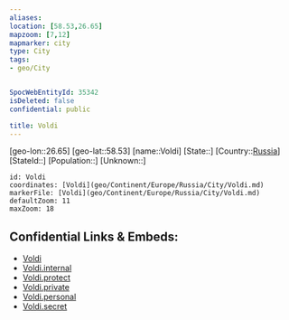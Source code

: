 ```yaml
---
aliases: 
location: [58.53,26.65]
mapzoom: [7,12] 
mapmarker: city 
type: City
tags:
- geo/City


SpocWebEntityId: 35342
isDeleted: false
confidential: public

title: Voldi
---
```

[geo-lon::26.65]
[geo-lat::58.53]
[name::Voldi]
[State::]
[Country::[Russia](geo/Continent/Europe/Russia.md)]
[StateId::]
[Population::]
[Unknown::]


```leaflet
id: Voldi
coordinates: [Voldi](geo/Continent/Europe/Russia/City/Voldi.md)
markerFile: [Voldi](geo/Continent/Europe/Russia/City/Voldi.md)
defaultZoom: 11 
maxZoom: 18
```


## Confidential Links & Embeds: 
- [Voldi](../../../../../../_public/geo/Continent/Europe/Russia/City/Voldi.md) 
- [Voldi.internal](../../../../../../_internal/geo/Continent/Europe/Russia/City/Voldi.internal.md) 
- [Voldi.protect](../../../../../../_protect/geo/Continent/Europe/Russia/City/Voldi.protect.md) 
- [Voldi.private](../../../../../../_private/geo/Continent/Europe/Russia/City/Voldi.private.md) 
- [Voldi.personal](../../../../../../_personal/geo/Continent/Europe/Russia/City/Voldi.personal.md) 
- [Voldi.secret](../../../../../../_secret/geo/Continent/Europe/Russia/City/Voldi.secret.md) 
